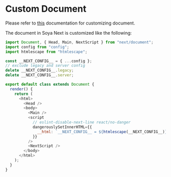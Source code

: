 # Custom Document

Please refer to [this](https://github.com/zeit/next.js#custom-document) documentation for customizing document.

The document in Soya Next is customized like the following:

```js
import Document, { Head, Main, NextScript } from "next/document";
import config from "config";
import htmlescape from "htmlescape";

const __NEXT_CONFIG__ = { ...config };
// exclude legacy and server config
delete __NEXT_CONFIG__.legacy;
delete __NEXT_CONFIG__.server;

export default class extends Document {
  render() {
    return (
      <html>
        <Head />
        <body>
          <Main />
          <script
            // eslint-disable-next-line react/no-danger
            dangerouslySetInnerHTML={{
              __html: `__NEXT_CONFIG__ = ${htmlescape(__NEXT_CONFIG__)}`
            }}
          />
          <NextScript />
        </body>
      </html>
    );
  }
}
```
